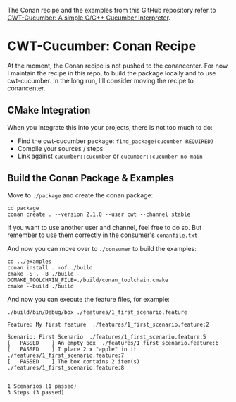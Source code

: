 The Conan recipe and the examples from this GitHub repository refer to [CWT-Cucumber: A simple C/C++ Cucumber Interpreter](https://github.com/ThoSe1990/cwt-cucumber).

  
# CWT-Cucumber: Conan Recipe

At the moment, the Conan recipe is not pushed to the conancenter. For now, I maintain the recipe in this repo, to build the package locally and to use cwt-cucumber. In the long run, I'll consider moving the recipe to conancenter.

## CMake Integration

When you integrate this into your projects, there is not too much to do: 

- Find the cwt-cucumber package: `find_package(cucumber REQUIRED)`
- Compile your sources / steps
- Link against `cucumber::cucumber` or `cucumber::cucumber-no-main`

## Build the Conan Package & Examples

Move to `./package` and create the conan package:

```shell
cd package
conan create . --version 2.1.0 --user cwt --channel stable
```

If you want to use another user and channel, feel free to do so. But remember to use them correctly in the consumer's `conanfile.txt`
  
And now you can move over to `./consumer` to build the examples: 

```
cd ../examples
conan install . -of ./build 
cmake -S . -B ./build -DCMAKE_TOOLCHAIN_FILE=./build/conan_toolchain.cmake
cmake --build ./build
```

And now you can execute the feature files, for example:

```
./build/bin/Debug/box ./features/1_first_scenario.feature

Feature: My first feature  ./features/1_first_scenario.feature:2

Scenario: First Scenario  ./features/1_first_scenario.feature:5
[   PASSED    ] An empty box  ./features/1_first_scenario.feature:6
[   PASSED    ] I place 2 x "apple" in it  ./features/1_first_scenario.feature:7
[   PASSED    ] The box contains 2 item(s)  ./features/1_first_scenario.feature:8


1 Scenarios (1 passed)
3 Steps (3 passed)
```

